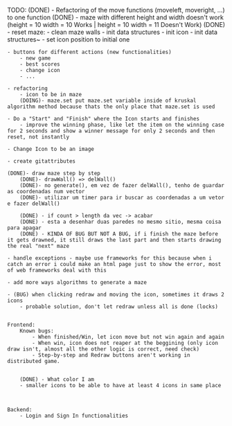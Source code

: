 
TODO:
    (DONE) - Refactoring of the move functions (moveleft, moveright, ...) to one function
    (DONE) - maze with different height and width doesn't work (height = 10 width = 10 Works | height = 10 width = 11 Doesn't Work)
    (DONE) - reset maze:
        - clean maze walls
        - init data structures
        - init icon
            - init data structures~
            - set icon position to initial one

    - buttons for different actions (new functionalities)
        - new game
        - best scores
        - change icon
        - ...

    - refactoring
        - icon to be in maze
        (DOING)- maze.set put maze.set variable inside of kruskal algorithm method because thats the only place that maze.set is used

    - Do a "Start" and "Finish" where the Icon starts and finishes
        - improve the winning phase, like let the item on the winning case for 2 seconds and show a winner message for only 2 seconds and then reset, not instantly

    - Change Icon to be an image

    - create gitattributes

    (DONE)- draw maze step by step
        (DONE)- drawWall() => delWall()
        (DONE)- no generate(), em vez de fazer delWall(), tenho de guardar as coordenadas num vector
        (DONE)- utilizar um timer para ir buscar as coordenadas a um vetor e fazer delWall()

        (DONE) - if count > length da vec -> acabar
        (DONE) - esta a desenhar duas paredes no mesmo sitio, mesma coisa para apagar 
        (DONE) - KINDA OF BUG BUT NOT A BUG, if i finish the maze before it gets drawned, it still draws the last part and then starts drawing the real "next" maze

    - handle exceptions - maybe use frameworks for this because when i catch an error i could make an html page just to show the error, most of web frameworks deal with this

    - add more ways algorithms to generate a maze

    - (BUG) when clicking redraw and moving the icon, sometimes it draws 2 icons
        - probable solution, don't let redraw unless all is done (locks)
    

    Frontend:
        Known bugs:
            - When finished/Win, let icon move but not win again and again
            - When win, icon does not reaper at the beggining (only icon draw isn't, almost all the other logic is correct, need check)
            - Step-by-step and Redraw buttons aren't working in distributed game.


        (DONE) - What color I am
        - smaller icons to be able to have at least 4 icons in same place
        

    
    Backend:
        - Login and Sign In functionalities
